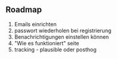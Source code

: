 ## Roadmap

1. Emails einrichten
2. passwort wiederholen bei registrierung
3. Benachrichtigungen einstellen können
4. "Wie es funktioniert" seite
5. tracking - plausible oder posthog